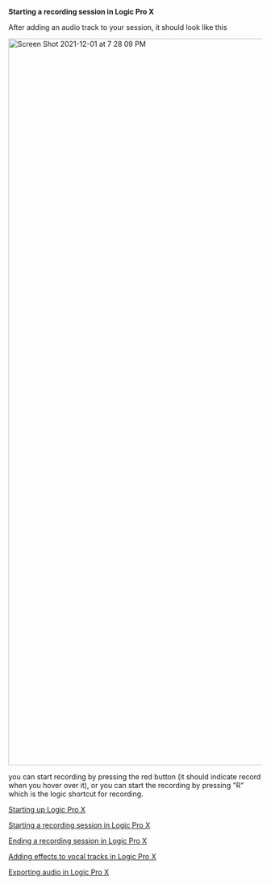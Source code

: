 **Starting a recording session in Logic Pro X**


<!-- OL -->

After adding an audio track to your session, it should look like this


<img width="1440" alt="Screen Shot 2021-12-01 at 7 28 09 PM" src="https://user-images.githubusercontent.com/54383601/144340975-d1980556-1f44-4ae6-a7eb-c3adb9232ee2.png">

you can start recording by pressing the red button (it should indicate record when you hover over it), or you can start the recording by pressing "R" which is the logic shortcut for recording.


[Starting up Logic Pro X](https://github.com/Mus-2000/Infotc1000/blob/master/Page1.md)

[Starting a recording session in Logic Pro X](https://github.com/Mus-2000/Infotc1000/blob/master/Page2.md)

[Ending a recording session in Logic Pro X](https://github.com/Mus-2000/Infotc1000/blob/master/Page3.md)

[Adding effects to vocal tracks in Logic Pro X](https://github.com/Mus-2000/Infotc1000/blob/master/Page4.md)

[Exporting audio in Logic Pro X](https://github.com/Mus-2000/Infotc1000/blob/master/Page5.md)
